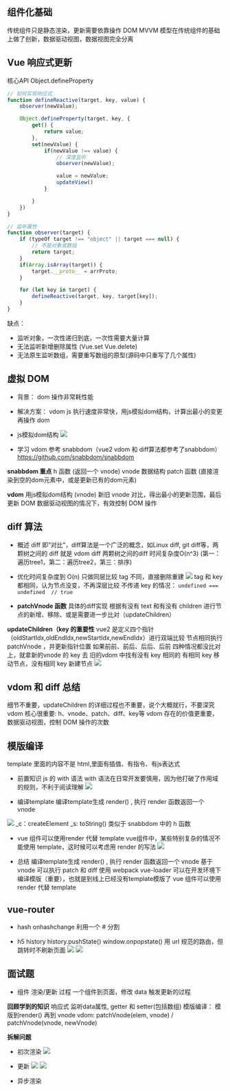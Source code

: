 ## 组件化基础
传统组件只是静态渲染，更新需要依靠操作 DOM
MVVM 模型在传统组件的基础上做了创新，数据驱动视图，数据视图完全分离

## Vue 响应式更新
核心API Object.defineProperty
```js
// 如何实现响应式
function defineReactive(target, key, value) {
    observer(newValue);

    Object.defineProperty(target, key, {
        get() {
            return value;
        },
        set(newValue) {
            if(newValue !== value) {
                // 深度监听
                observer(newValue);

                value = newValue;
                updateView()
            }

        }
    })
}

// 监听属性
function observer(target) {
    if (typeOf target !== "object" || target === null) {
        // 不是对象或数组
        return target;
    }
    if(Array.isArray(target)) {
        target.__proto__ = arrProto;
    }

    for (let key in target) {
        defineReactive(target, key, target[key]);
    }
}

```
缺点：
- 监听对象，一次性递归到底，一次性需要大量计算
- 无法监听新增删除属性 (Vue.set Vue.delete)
- 无法原生监听数组，需要重写数组的原型(源码中只重写了几个属性)

## 虚拟 DOM
- 背景：
dom 操作非常耗性能

- 解决方案： vdom
js 执行速度非常快，用js模拟dom结构，计算出最小的变更再操作 dom

- js模拟dom结构
![](./img/js%E6%A8%A1%E6%8B%9Fdom%E7%BB%93%E6%9E%84.png)

- 学习 vdom
参考 snabbdom（vue2 vdom 和 diff算法都参考了snabbdom）  https://github.com/snabbdom/snabbdom

**snabbdom 重点**
h 函数 (返回一个 vnode)
vnode 数据结构
patch 函数 (直接渲染到空的dom元素中，或是更新已有的dom元素)

**vdom**
用js模拟dom结构 (vnode)
新旧 vnode 对比，得出最小的更新范围，最后更新 DOM
数据驱动视图的情况下，有效控制 DOM 操作

## diff 算法
- 概述
diff 即“对比”，diff算法是一个广泛的概念，如Linux diff, git diff等，两颗树之间的 diff 就是 vdom diff
两颗树之间的diff 时间复杂度O(n^3) (第一：遍历tree1，第二：遍历tree2，第三：排序)
- 优化时间复杂度到 O(n)
只做同层比较
tag 不同，直接删除重建
![](./img/diff.png)
tag 和 key 都相同，认为节点没变，不再深层比较
不传递 key 的情况： `undefined === undefined  // true`

- **patchVnode 函数**
具体的diff实现
根据有没有 text 和有没有 children 进行节点的新增、移除、或是需要进一步比对（updateChildren）

**updateChildren（key 的重要性**
vue2 是定义四个指针（oldStartIdx,oldEndIdx,newStartIdx,newEndIdx）进行双端比较
节点相同执行 patchVnode ，并更新指针位置
如果前前、前后、后后、后前 四种情况都没比对上，就拿新的vnode 的 key 去 旧的vdom 中找有没有 key 相同的
有相同 key 移动节点，没有相同 key 新建节点
![](./img/patchVnode.png)

## vdom 和 diff 总结
细节不重要，updateChildren 的详细过程也不重要，说个大概就行，不要深究
vdom 核心很重要: h、vnode、patch、diff、key等
vdom 存在的价值更重要，数据驱动视图，控制 DOM 操作的次数

## 模版编译
template 里面的内容不是 html,里面有插值、有指令、有js表达式
- 前置知识 js 的 with 语法
with 语法在日常开发要慎用，因为他打破了作用域的规则，不利于阅读理解
![](./img/with.png)

- 编译template
编译template生成 render() , 执行 render 函数返回一个 vnode

![](./img/template%E4%BC%9A%E8%A2%AB%E7%BC%96%E8%AF%91%E6%88%90%E4%BB%80%E4%B9%88.png)
_c：createElement
_s: toString()
类似于 snabbdom 中的 h 函数


- vue 组件可以使用render 代替 template
vue组件中，某些特别复杂的情况不能使用 template，这时候可以考虑用 render 的写法
![](./img/component.png)

- 总结
编译template生成 render() , 执行 render 函数返回一个 vnode
基于 vnode 可以执行 patch 和 diff
使用 webpack vue-loader 可以在开发环境下编译模版（重要），也就是到线上已经没有template模版了
vue 组件可以使用render 代替 template

## vue-router
- hash
onhashchange
利用一个 # 分割

- h5 history
history.pushState() window.onpopstate()
用 url 规范的路由，但跳转时不刷新页面
![](./img/history1.jpeg)
![](./img/history2.jpeg)

## 面试题
- 组件 渲染/更新 过程
一个组件到页面，修改 data 触发更新的过程

**回顾学到的知识**
响应式 监听data属性, getter 和 setter(包括数组)
模版编译： 模版到render() 再到 vnode
vdom: patchVnode(elem, vnode) / patchVnode(vnode, newVnode) 

**拆解问题**
- 初次渲染
![](./img/%E5%88%9D%E6%AC%A1%E6%B8%B2%E6%9F%93.png)

- 更新
![](./img/%E6%9B%B4%E6%96%B0%E8%BF%87%E7%A8%8B.png)
![](./img/%E5%AE%8C%E6%95%B4%E6%B5%81%E7%A8%8B.png)

- 异步渲染






